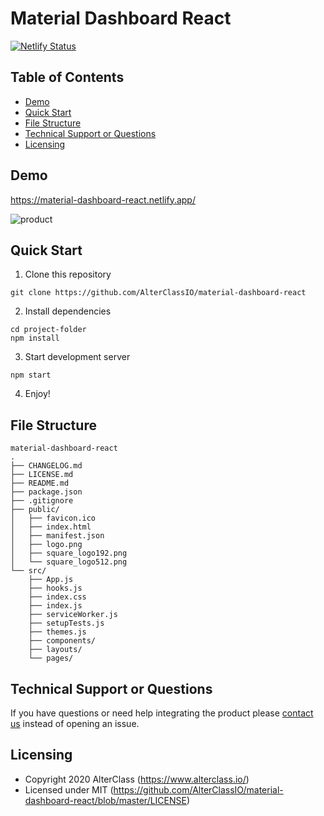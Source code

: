 # Material Dashboard React

[![Netlify Status](https://api.netlify.com/api/v1/badges/b109452a-f701-45cb-8699-65f2ed1b2638/deploy-status)](https://app.netlify.com/sites/material-dashboard-react/deploys)

## Table of Contents

* [Demo](#demo)
* [Quick Start](#quick-start)
* [File Structure](#file-structure)
* [Technical Support or Questions](#technical-support-or-questions)
* [Licensing](#licensing)

## Demo

https://material-dashboard-react.netlify.app/

![product](https://user-images.githubusercontent.com/4352286/80286895-6e7aac00-872e-11ea-8121-d258a8c2c928.gif)

## Quick Start

1. Clone this repository
  ```
  git clone https://github.com/AlterClassIO/material-dashboard-react
  ```
2. Install dependencies
  ```
  cd project-folder
  npm install
  ```
3. Start development server
  ```
  npm start
  ```
4. Enjoy!

## File Structure

```
material-dashboard-react
.
├── CHANGELOG.md
├── LICENSE.md
├── README.md
├── package.json
├── .gitignore
├── public/
│   ├── favicon.ico
│   ├── index.html
│   ├── manifest.json
│   ├── logo.png
│   ├── square_logo192.png
│   └── square_logo512.png
└── src/
    ├── App.js
    ├── hooks.js
    ├── index.css
    ├── index.js
    ├── serviceWorker.js
    ├── setupTests.js
    ├── themes.js
    ├── components/
    ├── layouts/
    └── pages/
```

## Technical Support or Questions

If you have questions or need help integrating the product please [contact us](mailto:contact@alterclass.io?subject=[AlterClass][MaterialDashboardReact]) instead of opening an issue.

## Licensing

- Copyright 2020 AlterClass (https://www.alterclass.io/)
- Licensed under MIT (https://github.com/AlterClassIO/material-dashboard-react/blob/master/LICENSE)
    
    
